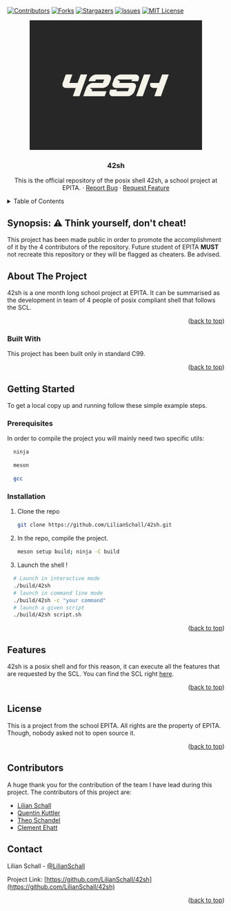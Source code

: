 <div id="top"></div>

[![Contributors][contributors-shield]][contributors-url]
[![Forks][forks-shield]][forks-url]
[![Stargazers][stars-shield]][stars-url]
[![Issues][issues-shield]][issues-url]
[![MIT License][license-shield]][license-url]



<!-- PROJECT LOGO -->
<div align="center">
  <a href="https://github.com/LilianSchall/42sh">
    <img src="images/42sh.png" alt="Logo" width="400" height="300">
  </a>

  <h3 align="center">42sh</h3>
  <p align="center">
    This is the official repository of the posix shell 42sh, a school project at EPITA.
    ·
    <a href="https://github.com/LilianSchall/42sh/issues">Report Bug</a>
    ·
    <a href="https://github.com/LilianSchall/42sh/issues">Request Feature</a>
  </p>
</div>



<!-- TABLE OF CONTENTS -->
<details>
  <summary>Table of Contents</summary>
  <ol>
    <li>
      <a href="#about-the-project">About The Project</a>
      <ul>
        <li><a href="#built-with">Built With</a></li>
      </ul>
    </li>
    <li>
      <a href="#getting-started">Getting Started</a>
      <ul>
        <li><a href="#prerequisites">Prerequisites</a></li>
        <li><a href="#installation">Installation</a></li>
      </ul>
    </li>
    <li><a href="#features">Features</a></li>
    <li><a href="#contributors">Contributors</a></li>
    <li><a href="#license">License</a></li>
    <li><a href="#contact">Contact</a></li>
  </ol>
</details>

<!-- SYNOPSIS -->
## Synopsis: ⚠️ Think yourself, don't cheat!

This project has been made public in order to promote the accomplishment of it by the 4 contributors of the repository. Future student of EPITA **MUST** not recreate this repository or they will be flagged as cheaters. Be advised.

<!-- ABOUT THE PROJECT -->
## About The Project

42sh is a one month long school project at EPITA. It can be summarised as the development in team of 4 people of posix compliant shell that follows the SCL.

<p align="right">(<a href="#top">back to top</a>)</p>

### Built With

This project has been built only in standard C99.

<p align="right">(<a href="#top">back to top</a>)</p>

<!-- GETTING STARTED -->
## Getting Started

To get a local copy up and running follow these simple example steps.

### Prerequisites

In order to compile the project you will mainly need two specific utils:
  ```sh
    ninja
  ```
  ```sh
    meson
  ```
  ```sh
    gcc
  ```  

### Installation

1. Clone the repo
   ```sh
   git clone https://github.com/LilianSchall/42sh.git
   ```
2. In the repo, compile the project.
   ```sh
   meson setup build; ninja -C build
   ```

3. Launch the shell !
  ```sh
    # Launch in interactive mode
    ./build/42sh
    # launch in command line mode
    ./build/42sh -c "your command"
    # launch a given script
    ./build/42sh script.sh
  ```

<p align="right">(<a href="#top">back to top</a>)</p>


<!-- FEATURES -->
## Features

42sh is a posix shell and for this reason, it can execute all the features that are requested by the SCL. You can find the SCL right [here](https://pubs.opengroup.org/onlinepubs/9699919799/utilities/V3_chap02.html).

<p align="right">(<a href="#top">back to top</a>)</p>

<!-- LICENSE -->
## License

This is a project from the school EPITA. All rights are the property of EPITA. Though, nobody asked not to open source it.

<p align="right">(<a href="#top">back to top</a>)</p>

<!-- CONTRIBUTORS -->

## Contributors

A huge thank you for the contribution of the team I have lead during this project. The contributors of this project are:
- [Lilian Schall](https://github.com/LilianSchall)
- [Quentin Kuttler](https://github.com/QuentinKuttler)
- [Theo Schandel](https://github.com/theoschandel)
- [Clement Ehatt](https://github.com/Clems133)

<!-- CONTACT -->
## Contact

Lilian Schall - [@LilianSchall](https://twitter.com/LilianSchall)

Project Link: [https://github.com/LilianSchall/42sh](https://github.com/LilianSchall/42sh)

<p align="right">(<a href="#top">back to top</a>)</p>

[contributors-shield]: https://img.shields.io/github/contributors/LilianSchall/42sh.svg?style=for-the-badge
[contributors-url]: https://github.com/LilianSchall/42sh/graphs/contributors
[forks-shield]: https://img.shields.io/github/forks/LilianSchall/42sh.svg?style=for-the-badge
[forks-url]: https://github.com/LilianSchall/42sh/network/members
[stars-shield]: https://img.shields.io/github/stars/LilianSchall/42sh.svg?style=for-the-badge
[stars-url]: https://github.com/LilianSchall/42sh/stargazers
[issues-shield]: https://img.shields.io/github/issues/LilianSchall/42sh.svg?style=for-the-badge
[issues-url]: https://github.com/LilianSchall/42sh/issues
[license-shield]: https://img.shields.io/github/license/LilianSchall/42sh.svg?style=for-the-badge
[license-url]: https://github.com/LilianSchall/42sh/blob/main/LICENSE
